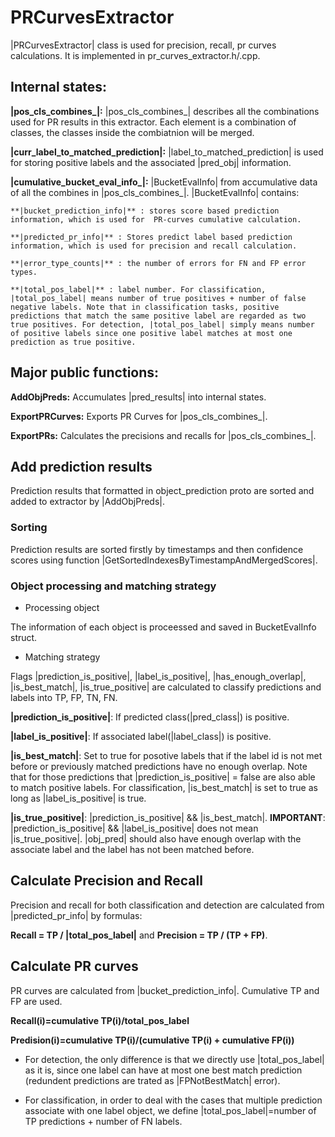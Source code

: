 # PRCurvesExtractor
|PRCurvesExtractor| class is used for precision, recall, pr curves calculations. 
It is implemented in pr_curves_extractor.h/.cpp.

## Internal states:

**|pos_cls_combines_|:** |pos_cls_combines_| describes all the combinations used for PR results in this extractor. Each element is a combination of classes, the classes inside the combiatnion will be merged.

**|curr_label_to_matched_prediction|:** |label_to_matched_prediction| is used for storing positive labels and the associated |pred_obj| information.

**|cumulative_bucket_eval_info_|:** |BucketEvalInfo| from accumulative data of all the combines in |pos_cls_combines_|. |BucketEvalInfo| contains:

    **|bucket_prediction_info|** : stores score based prediction information, which is used for  PR-curves cumulative calculation.

    **|predicted_pr_info|** : Stores predict label based prediction information, which is used for precision and recall calculation.

    **|error_type_counts|** : the number of errors for FN and FP error types.

    **|total_pos_label|** : label number. For classification, |total_pos_label| means number of true positives + number of false negative labels. Note that in classification tasks, positive predictions that match the same positive label are regarded as two true positives. For detection, |total_pos_label| simply means number of positive labels since one positive label matches at most one prediction as true positive.



## Major public functions:

**AddObjPreds:** Accumulates |pred_results| into internal states.

**ExportPRCurves:** Exports PR Curves for |pos_cls_combines_|.

**ExportPRs:** Calculates the precisions and recalls for |pos_cls_combines_|.

## Add prediction results
Prediction results that formatted in object_prediction proto are sorted and added to extractor by |AddObjPreds|.

### Sorting
Prediction results are sorted firstly by timestamps and then confidence scores using function |GetSortedIndexesByTimestampAndMergedScores|.

### Object processing and matching strategy
* Processing object

The information of each object is proceessed and saved in BucketEvalInfo struct.

* Matching strategy

Flags |prediction_is_positive|, |label_is_positive|, |has_enough_overlap|, |is_best_match|, |is_true_positive| are calculated to classify predictions and labels into TP, FP, TN, FN.

**|prediction_is_positive|**: If predicted class(|pred_class|) is positive.

**|label_is_positive|**: If associated label(|label_class|) is positive.

**|is_best_match|**: Set to true for posotive labels that if the label id is not met before or previously matched predictions have no enough overlap. Note that for those predictions that |prediction_is_positive| = false are also able to match positive labels. For classification, |is_best_match| is set to true as long as |label_is_positive| is true.

**|is_true_positive|**: |prediction_is_positive| && |is_best_match|. **IMPORTANT**: |prediction_is_positive| && |label_is_positive| does not mean |is_true_positive|. |obj_pred| should also have enough overlap with the associate label and the label has not been matched before.

## Calculate Precision and Recall
Precision and recall for both classification and detection are calculated from |predicted_pr_info| by formulas:

**Recall = TP / |total_pos_label|** and **Precision = TP / (TP + FP)**.

## Calculate PR curves
PR curves are calculated from |bucket_prediction_info|. Cumulative TP and FP are used.

**Recall(i)=cumulative TP(i)/total_pos_label**

**Predision(i)=cumulative TP(i)/(cumulative TP(i) + cumulative FP(i))**

* For detection, the only difference is that we directly use |total_pos_label| as it is, since one label can have at most one best match prediction (redundent predictions are trated as |FPNotBestMatch| error).

* For classification, in order to deal with the cases that multiple prediction associate with one label object, we define |total_pos_label|=number of TP predictions + number of FN labels. 
